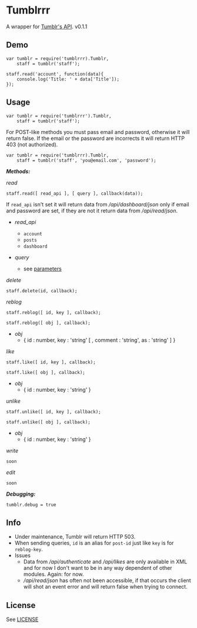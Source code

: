 # Tumblrrr

A wrapper for [Tumblr's API].
v0.1.1

Demo
---------
	var tumblr = require('tumblrrr).Tumblr,
		staff = tumblr('staff');

	staff.read('account', function(data){
		console.log('Title: ' + data['Title']);
	});

Usage
---------

    var tumblr = require('tumblrrr').Tumblr,
        staff = tumblr('staff');

For POST-like methods you must pass email and password, otherwise it will return false.
If the email or the password are incorrects it will return HTTP 403 (not authorized).

	var tumblr = require('tumblrrr).Tumblr,
		staff = tumblr('staff', 'you@email.com', 'password');

**_Methods:_**

_read_

`staff.read([ read_api ], [ query ], callback(data));`

If `read_api` isn't set it will return data from _/api/dashboard/json_ only if email and password are set, if they are not it return data from _/api/read/json_.

- *read_api*
    - `account`
    - `posts`
    - `dashboard`

- *query*
    - see [parameters]

_delete_

`staff.delete(id, callback);`

_reblog_

`staff.reblog([ id, key ], callback);`

`staff.reblog([ obj ], callback);`

- _obj_
    - { id : number, key : 'string' [ , comment : 'string', as : 'string' ] }

_like_

`staff.like([ id, key ], callback);`

`staff.like([ obj ], callback);`

- _obj_
    - { id : number, key : 'string' }

_unlike_

`staff.unlike([ id, key ], callback);`

`staff.unlike([ obj ], callback);`

- _obj_
    - { id : number, key : 'string' }

_write_

`soon`

_edit_

`soon`

**_Debugging:_**

`tumblr.debug = true`

Info
-----

- Under maintenance, Tumblr will return HTTP 503.
- When sending queries, `id` is an alias for `post-id` just like `key` is for `reblog-key`.
- Issues
    - Data from _/api/authenticate_ and _/api/likes_ are only available in XML and for now I don't want to be in any way dependent of other modules. Again: for now.
    - _/api/read/json_ has often not been accessible, if that occurs the client will shot an event error and will return false when trying to connect.

License
-----------

See [LICENSE]

[parameters]: http://www.tumblr.com/docs/en/api
[Tumblr's API]: http://www.tumblr.com/docs/en/api
[demo]: http://www.github.com/mvrilo/tumblrrr/tree/master/demo/
[LICENSE]: http://www.github.com/mvrilo/tumblrrr/blob/master/LICENSE
